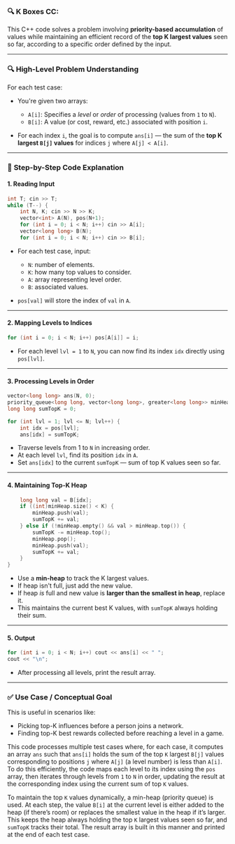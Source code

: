### 🔍 K Boxes CC:


This C++ code solves a problem involving **priority-based accumulation** of values while maintaining an efficient record of the **top K largest values** seen so far, according to a specific order defined by the input.

---

### 🔍 **High-Level Problem Understanding**

For each test case:

* You're given two arrays:

  * `A[i]`: Specifies a *level* or *order* of processing (values from `1` to `N`).
  * `B[i]`: A value (or cost, reward, etc.) associated with position `i`.
* For each index `i`, the goal is to compute `ans[i]` — the sum of the **top K largest `B[j]` values** for indices `j` where `A[j] < A[i]`.

---

### 🧠 **Step-by-Step Code Explanation**

#### 1. **Reading Input**

```cpp
int T; cin >> T;
while (T--) {
    int N, K; cin >> N >> K;
    vector<int> A(N), pos(N+1);
    for (int i = 0; i < N; i++) cin >> A[i];
    vector<long long> B(N);
    for (int i = 0; i < N; i++) cin >> B[i];
```

* For each test case, input:

  * `N`: number of elements.
  * `K`: how many top values to consider.
  * `A`: array representing level order.
  * `B`: associated values.
* `pos[val]` will store the index of `val` in `A`.

---

#### 2. **Mapping Levels to Indices**

```cpp
for (int i = 0; i < N; i++) pos[A[i]] = i;
```

* For each level `lvl = 1` to `N`, you can now find its index `idx` directly using `pos[lvl]`.

---

#### 3. **Processing Levels in Order**

```cpp
vector<long long> ans(N, 0);
priority_queue<long long, vector<long long>, greater<long long>> minHeap;
long long sumTopK = 0;

for (int lvl = 1; lvl <= N; lvl++) {
    int idx = pos[lvl];
    ans[idx] = sumTopK;
```

* Traverse levels from 1 to `N` in increasing order.
* At each level `lvl`, find its position `idx` in `A`.
* Set `ans[idx]` to the current `sumTopK` — sum of top K values seen so far.

---

#### 4. **Maintaining Top-K Heap**

```cpp
    long long val = B[idx];
    if ((int)minHeap.size() < K) {
        minHeap.push(val);
        sumTopK += val;
    } else if (!minHeap.empty() && val > minHeap.top()) {
        sumTopK -= minHeap.top();
        minHeap.pop();
        minHeap.push(val);
        sumTopK += val;
    }
}
```

* Use a **min-heap** to track the K largest values.
* If heap isn't full, just add the new value.
* If heap *is* full and new value is **larger than the smallest in heap**, replace it.
* This maintains the current best K values, with `sumTopK` always holding their sum.

---

#### 5. **Output**

```cpp
for (int i = 0; i < N; i++) cout << ans[i] << " ";
cout << "\n";
```

* After processing all levels, print the result array.

---

### ✅ **Use Case / Conceptual Goal**

This is useful in scenarios like:

* Picking top-K influences before a person joins a network.
* Finding top-K best rewards collected before reaching a level in a game.

This code processes multiple test cases where, for each case, it computes an array `ans` such that `ans[i]` holds the sum of the top `K` largest `B[j]` values corresponding to positions `j` where `A[j]` (a level number) is less than `A[i]`. To do this efficiently, the code maps each level to its index using the `pos` array, then iterates through levels from `1` to `N` in order, updating the result at the corresponding index using the current sum of top `K` values.

To maintain the top `K` values dynamically, a min-heap (priority queue) is used. At each step, the value `B[i]` at the current level is either added to the heap (if there’s room) or replaces the smallest value in the heap if it’s larger. This keeps the heap always holding the top `K` largest values seen so far, and `sumTopK` tracks their total. The result array is built in this manner and printed at the end of each test case.


